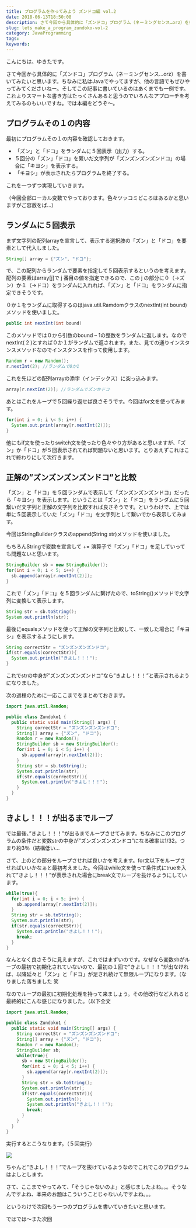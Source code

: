 ```yaml
---
title: プログラムを作ってみよう ズンドコ編 vol.2
date: 2018-06-13T18:50:08
description: さて今回から具体的に「ズンドコ」プログラム（ネーミングセンス…orz）を書いてみたいと思います。ちなみ
slug: lets_make_a_program_zundoko-vol-2
category: JavaProgramming
tags: 
keywords: 
---
```


こんにちは、ゆきたです。

さて今回から具体的に「ズンドコ」プログラム（ネーミングセンス…orz）を書いてみたいと思います。ちなみに私はJavaでやってますが、他の言語でもぜひやってみてくださいねー。そしてこの記事に書いているのはあくまでも一例です。これよりスマートな書き方はたっくさんあると思うのでいろんなアプローチを考えてみるのもいいですね。では本編をどうぞ〜。

## プログラムその１の内容

最初にプログラムその１の内容を確認しておきます。

- 「ズン」と「ドコ」をランダムに５回表示（出力）する。
- ５回分の「ズン」「ドコ」を繋いだ文字列が「ズンズンズンズンドコ」の場合に「キヨシ」を表示する。
- 「キヨシ」が表示されたらプログラムを終了する。

これを一つずつ実現していきます。

（今回全部ローカル変数でやっております。色々ツッコミどころはあるかと思いますがご容赦をば…）

## ランダムに５回表示

まず文字列の配列arrayを宣言して、表示する選択肢の「ズン」と「ドコ」を要素として代入しました。
```Java
String[] array = {"ズン", "ドコ"};
```
で、この配列からランダムで要素を指定して５回表示するというのを考えます。配列の要素はarray[j]で j 番目の値を指定できるので、この j の部分に０（→ズン）か１（→ドコ）をランダムに入れれば、「ズン」と「ドコ」をランダムに指定できそうです。

０か１をランダムに取得するのはjava.util.RamdomクラスのnextInt(int bound)メソッドを使いました。
```Java
public int nextInt(int bound)
```
このメソッドでは０から引数のbound – 1の整数をランダムに返します。なのでnextInt( 2 )とすれば０か１がランダムで返されます。また、見ての通りインスタンスメソッドなのでインスタンスを作って使用します。
```Java
Random r = new Random();
r.nextInt(2); //ランダムで0か1
```
これを先ほどの配列arrayの添字（インデックス）に突っ込みます。
```Java
array[r.nextInt(2)]; //ランダムでズンかドコ
```
あとはこれをループで５回繰り返せば良さそうです。今回はfor文を使ってみます。
```Java
for(int i = 0; i \< 5; i++) {
  System.out.print(array[r.nextInt(2)]);
}
```
他にもif文を使ったりswitch文を使ったり色々やり方があると思いますが、「ズン」か「ドコ」が５回表示されてれば問題ないと思います。とりあえずこれはこれで終わりにして次行きます。

## 正解の”ズンズンズンズンドコ”と比較

「ズン」と「ドコ」を５回ランダムで表示して「ズンズンズンズンドコ」だったら「キヨシ」を表示します。ということは「ズン」と「ドコ」をランダムに５回繋いだ文字列と正解の文字列を比較すれば良さそうです。というわけで、上では単に５回表示していた「ズン」「ドコ」を文字列として繋いでから表示してみます。

今回はStringBuilderクラスのappend(String str)メソッドを使いました。

もちろんStringで変数を宣言して += 演算子で「ズン」「ドコ」を足していっても問題ないと思います。
```Java
StringBuilder sb = new StringBuilder();
for(int i = 0; i < 5; i++) {
  sb.append(array[r.nextInt(2)]);
}
```
これで「ズン」「ドコ」を５回ランダムに繋げたので、toString()メソッドで文字列に変換して表示します。
```Java
String str = sb.toString();
System.out.println(str);
```
最後にequalsメソッドを使って正解の文字列と比較して、一致した場合に「キヨシ」を表示するようにします。
```Java
String correctStr = "ズンズンズンズンドコ";
if(str.equals(correctStr)){
  System.out.println("きよし！！！");
}
```
これでstrの中身が”ズンズンズンズンドコ”なら”きよし！！！”と表示されるようになりました。

次の過程のために一応ここまでをまとめておきます。
```Java
import java.util.Random;

public class Zundoko1 {
  public static void main(String[] args) {
    String correctStr = "ズンズンズンズンドコ";
    String[] array = {"ズン", "ドコ"};
    Random r = new Random();
    StringBuilder sb = new StringBuilder();
    for(int i = 0; i < 5; i++) {
      sb.append(array[r.nextInt(2)]);
    }
    String str = sb.toString();
    System.out.println(str);
    if(str.equals(correctStr)){
      System.out.println("きよし！！！");
    }
  }
}
```
## きよし！！！が出るまでループ

では最後、”きよし！！！”が出るまでループさせてみます。ちなみにこのプログラムの条件だと変数strの中身が”ズンズンズンズンドコ”になる確率は1/32。つまり約3％（結構低い…

さて、上のどの部分をループさせれば良いかを考えます。for文以下をループさせればいいかなぁと最初考えました。今回はwhile文を使って条件式にtrueを入れて”きよし！！！”が表示された場合にbreak文でループを抜けるようにしています。
```Java
while(true){
  for(int i = 0; i < 5; i++) {
    sb.append(array[r.nextInt(2)]);
  }
  String str = sb.toString();
  System.out.println(str);
  if(str.equals(correctStr)){
    System.out.println("きよし！！！");
    break;
  }
}
```
なんとなく良さそうに見えますが、これではまずいのです。なぜなら変数sbがループの最初で初期化されていないので、最初の１回で”きよし！！！”が出なければ、以降延々と「ズン」と「ドコ」が足され続けて無限ループになります。（なりました落ちました 笑

なのでループの最初に初期化処理を持って来ましょう。その他改行など入れると最終的にこんな感じになりました。（以下全文
```Java
import java.util.Random;

public class Zundoko1 {
  public static void main(String[] args) {
    String correctStr = "ズンズンズンズンドコ";
    String[] array = {"ズン", "ドコ"};
    Random r = new Random();
    StringBuilder sb;
    while(true){
      sb = new StringBuilder();
      for(int i = 0; i < 5; i++) {
        sb.append(array[r.nextInt(2)]);
      }
      String str = sb.toString();
      System.out.println(str);
      if(str.equals(correctStr)){
        System.out.println();
        System.out.println("きよし！！！");
        break;
      }
    }
  }
}
```
実行するとこうなります。（５回実行）

![](ズンズンズンズンドコ1-1.gif)

ちゃんと”きよし！！！”でループを抜けているようなのでこれでこのプログラムはよしとします。

さて、ここまでやってみて、「そうじゃないのよ」と感じましたよね。。。そうなんですよね、本来のお題はこういうことじゃないんですよね。。。

というわけで次回もう一つのプログラムを書いていきたいと思います。

ではでは〜また次回

